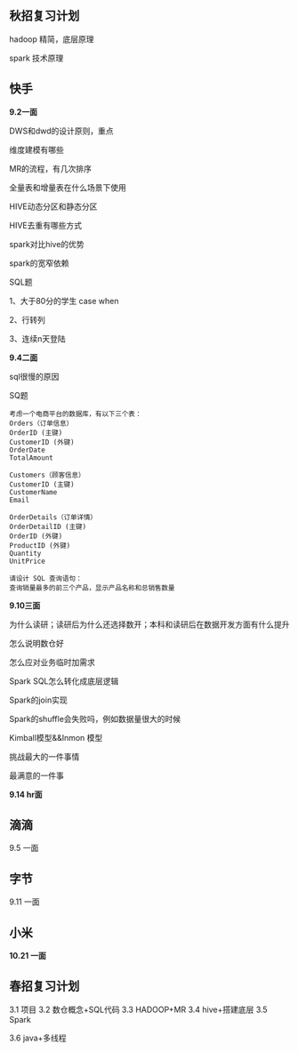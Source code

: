 ## 秋招复习计划

hadoop 精简，底层原理

spark 技术原理

## 快手

**9.2一面**

DWS和dwd的设计原则，重点

维度建模有哪些

MR的流程，有几次排序

全量表和增量表在什么场景下使用

HIVE动态分区和静态分区

HIVE去重有哪些方式

spark对比hive的优势

spark的宽窄依赖

SQL题

1、大于80分的学生 case when

2、行转列

3、连续n天登陆

**9.4二面**

sql很慢的原因

SQ题

```
考虑一个电商平台的数据库，有以下三个表：
Orders（订单信息）
OrderID (主键)
CustomerID (外键)
OrderDate
TotalAmount

Customers（顾客信息）
CustomerID (主键)
CustomerName
Email

OrderDetails（订单详情）
OrderDetailID (主键)
OrderID (外键)
ProductID (外键)
Quantity
UnitPrice

请设计 SQL 查询语句：
查询销量最多的前三个产品，显示产品名称和总销售数量
```

**9.10三面**

为什么读研；读研后为什么还选择数开；本科和读研后在数据开发方面有什么提升

怎么说明数仓好

怎么应对业务临时加需求

Spark SQL怎么转化成底层逻辑

Spark的join实现

Spark的shuffle会失败吗，例如数据量很大的时候

Kimball模型&&Inmon 模型

挑战最大的一件事情

最满意的一件事

**9.14 hr面**



## 滴滴

9.5 一面


## 字节

9.11 一面

## 小米

**10.21 一面**



## 春招复习计划

3.1  项目
3.2  数仓概念+SQL代码
3.3 HADOOP+MR
3.4 hive+搭建底层
3.5 Spark

3.6 java+多线程

